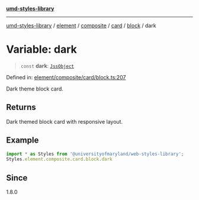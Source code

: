 [**umd-styles-library**](../../../../../../../../README.md)

***

[umd-styles-library](../../../../../../../../modules.md) / [element](../../../../../../../README.md) / [composite](../../../../../README.md) / [card](../../../README.md) / [block](../README.md) / dark

# Variable: dark

> `const` **dark**: [`JssObject`](../../../../../../../../utilities/namespaces/transform/type-aliases/JssObject.md)

Defined in: [element/composite/card/block.ts:207](https://github.com/UMD-Digital/design-system/blob/2d95010ba8e3e1595ebab66599330577b600c5fb/packages/styles/source/element/composite/card/block.ts#L207)

Dark theme block card.

## Returns

Dark themed block card with responsive layout.

## Example

```typescript
import * as Styles from '@universityofmaryland/web-styles-library';
Styles.element.composite.card.block.dark
```

## Since

1.8.0
